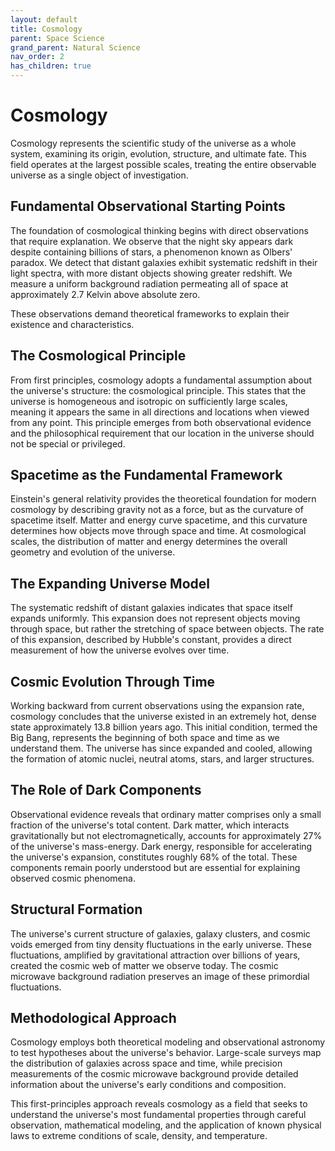 ```yaml
---
layout: default
title: Cosmology
parent: Space Science
grand_parent: Natural Science
nav_order: 2
has_children: true
---
```


# Cosmology

Cosmology represents the scientific study of the universe as a whole system, examining its origin, evolution, structure, and ultimate fate. This field operates at the largest possible scales, treating the entire observable universe as a single object of investigation.

## Fundamental Observational Starting Points

The foundation of cosmological thinking begins with direct observations that require explanation. We observe that the night sky appears dark despite containing billions of stars, a phenomenon known as Olbers' paradox. We detect that distant galaxies exhibit systematic redshift in their light spectra, with more distant objects showing greater redshift. We measure a uniform background radiation permeating all of space at approximately 2.7 Kelvin above absolute zero.

These observations demand theoretical frameworks to explain their existence and characteristics.

## The Cosmological Principle

From first principles, cosmology adopts a fundamental assumption about the universe's structure: the cosmological principle. This states that the universe is homogeneous and isotropic on sufficiently large scales, meaning it appears the same in all directions and locations when viewed from any point. This principle emerges from both observational evidence and the philosophical requirement that our location in the universe should not be special or privileged.

## Spacetime as the Fundamental Framework

Einstein's general relativity provides the theoretical foundation for modern cosmology by describing gravity not as a force, but as the curvature of spacetime itself. Matter and energy curve spacetime, and this curvature determines how objects move through space and time. At cosmological scales, the distribution of matter and energy determines the overall geometry and evolution of the universe.

## The Expanding Universe Model

The systematic redshift of distant galaxies indicates that space itself expands uniformly. This expansion does not represent objects moving through space, but rather the stretching of space between objects. The rate of this expansion, described by Hubble's constant, provides a direct measurement of how the universe evolves over time.

## Cosmic Evolution Through Time

Working backward from current observations using the expansion rate, cosmology concludes that the universe existed in an extremely hot, dense state approximately 13.8 billion years ago. This initial condition, termed the Big Bang, represents the beginning of both space and time as we understand them. The universe has since expanded and cooled, allowing the formation of atomic nuclei, neutral atoms, stars, and larger structures.

## The Role of Dark Components

Observational evidence reveals that ordinary matter comprises only a small fraction of the universe's total content. Dark matter, which interacts gravitationally but not electromagnetically, accounts for approximately 27% of the universe's mass-energy. Dark energy, responsible for accelerating the universe's expansion, constitutes roughly 68% of the total. These components remain poorly understood but are essential for explaining observed cosmic phenomena.

## Structural Formation

The universe's current structure of galaxies, galaxy clusters, and cosmic voids emerged from tiny density fluctuations in the early universe. These fluctuations, amplified by gravitational attraction over billions of years, created the cosmic web of matter we observe today. The cosmic microwave background radiation preserves an image of these primordial fluctuations.

## Methodological Approach

Cosmology employs both theoretical modeling and observational astronomy to test hypotheses about the universe's behavior. Large-scale surveys map the distribution of galaxies across space and time, while precision measurements of the cosmic microwave background provide detailed information about the universe's early conditions and composition.

This first-principles approach reveals cosmology as a field that seeks to understand the universe's most fundamental properties through careful observation, mathematical modeling, and the application of known physical laws to extreme conditions of scale, density, and temperature.
